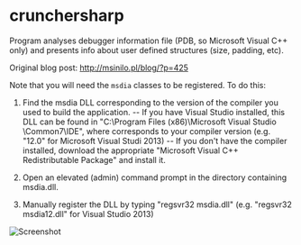 # crunchersharp
Program analyses debugger information file (PDB, so Microsoft Visual C++ only) and presents info about user defined structures (size, padding, etc). 

Original blog post: http://msinilo.pl/blog/?p=425

Note that you will need the `msdia` classes to be registered. To do this:

  1) Find the msdia DLL corresponding to the version of the compiler you used to build the application. 
      -- If you have Visual Studio installed, this DLL can be found in "C:\Program Files (x86)\Microsoft Visual Studio <VERSION>\Common7\IDE", where <VERSION> corresponds to your compiler version (e.g. "12.0" for Microsoft Visual Studi 2013)
      -- If you don't have the compiler installed, download the appropriate "Microsoft Visual C++ <VERSION> Redistributable Package" and install it. 
  
  2) Open an elevated (admin) command prompt in the directory containing msdia<VERSION>.dll. 

  3) Manually register the DLL by typing "regsvr32 msdia<VERSION>.dll" (e.g. "regsvr32 msdia12.dll" for Visual Studio 2013)

![Screenshot](http://msinilo.pl/blog2/images/Crunchingbytes_118E2/cruncher.jpg "Example screenshot")
